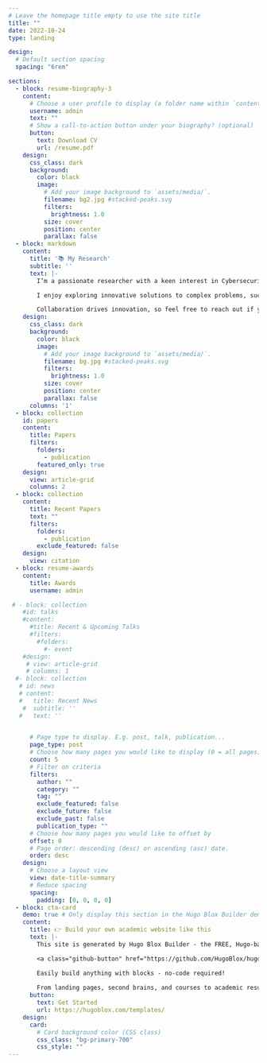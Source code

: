 ```yaml
---
# Leave the homepage title empty to use the site title
title: ""
date: 2022-10-24
type: landing

design:
  # Default section spacing
  spacing: "6rem"

sections:
  - block: resume-biography-3
    content:
      # Choose a user profile to display (a folder name within `content/authors/`)
      username: admin
      text: ""
      # Show a call-to-action button under your biography? (optional)
      button:
        text: Download CV
        url: /resume.pdf
    design:
      css_class: dark
      background:
        color: black
        image:
          # Add your image background to `assets/media/`.
          filename: bg2.jpg #stacked-peaks.svg
          filters:
            brightness: 1.0
          size: cover
          position: center
          parallax: false
  - block: markdown
    content:
      title: '📚 My Research'
      subtitle: ''
      text: |-
        I’m a passionate researcher with a keen interest in Cybersecurity, Neural Machine Translation (NMT), and the intersection of AI and societal impact. My work delves into understanding how technology shapes our world and how we can leverage it for the greater good.

        I enjoy exploring innovative solutions to complex problems, such as enhancing public awareness of cybercrime or advancing machine translation systems for better communication across languages.

        Collaboration drives innovation, so feel free to reach out if you share similar interests or have exciting projects in mind! 😊
    design:
      css_class: dark
      background:
        color: black
        image:
          # Add your image background to `assets/media/`.
          filename: bg.jpg #stacked-peaks.svg
          filters:
            brightness: 1.0
          size: cover
          position: center
          parallax: false
      columns: '1'
  - block: collection
    id: papers
    content:
      title: Papers
      filters:
        folders:
          - publication
        featured_only: true
    design:
      view: article-grid
      columns: 2
  - block: collection
    content:
      title: Recent Papers
      text: ""
      filters:
        folders:
          - publication
        exclude_featured: false
    design:
      view: citation
  - block: resume-awards
    content:
      title: Awards
      username: admin

 # - block: collection
    #id: talks
    #content:
      #title: Recent & Upcoming Talks
      #filters:
        #folders:
          #- event
    #design:
     # view: article-grid
     # columns: 1
  #- block: collection
   # id: news
   # content:
   #   title: Recent News
    #  subtitle: ''
   #   text: ''

  
      # Page type to display. E.g. post, talk, publication...
      page_type: post
      # Choose how many pages you would like to display (0 = all pages)
      count: 5
      # Filter on criteria
      filters:
        author: ""
        category: ""
        tag: ""
        exclude_featured: false
        exclude_future: false
        exclude_past: false
        publication_type: ""
      # Choose how many pages you would like to offset by
      offset: 0
      # Page order: descending (desc) or ascending (asc) date.
      order: desc
    design:
      # Choose a layout view
      view: date-title-summary
      # Reduce spacing
      spacing:
        padding: [0, 0, 0, 0]
  - block: cta-card
    demo: true # Only display this section in the Hugo Blox Builder demo site
    content:
      title: 👉 Build your own academic website like this
      text: |-
        This site is generated by Hugo Blox Builder - the FREE, Hugo-based open source website builder trusted by 250,000+ academics like you.

        <a class="github-button" href="https://github.com/HugoBlox/hugo-blox-builder" data-color-scheme="no-preference: light; light: light; dark: dark;" data-icon="octicon-star" data-size="large" data-show-count="true" aria-label="Star HugoBlox/hugo-blox-builder on GitHub">Star</a>

        Easily build anything with blocks - no-code required!
        
        From landing pages, second brains, and courses to academic resumés, conferences, and tech blogs.
      button:
        text: Get Started
        url: https://hugoblox.com/templates/
    design:
      card:
        # Card background color (CSS class)
        css_class: "bg-primary-700"
        css_style: ""
---
```

